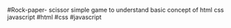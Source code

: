 #Rock-paper- scissor
simple game to understand basic concept of html css javascript
#html
#css
#javascript
